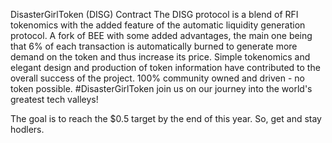 DisasterGirlToken (DISG) Contract The DISG protocol is a blend of RFI tokenomics with the added feature of the automatic liquidity generation protocol. A fork of BEE with some added advantages, the main one being that 6% of each transaction is automatically burned to generate more demand on the token and thus increase its price.  Simple tokenomics and elegant design and production of token information have contributed to the overall success of the project. 100% community owned and driven - no token possible. #DisasterGirlToken join us on our journey into the world's greatest tech valleys!

The goal is to reach the $0.5 target by the end of this year. So, get and stay hodlers.